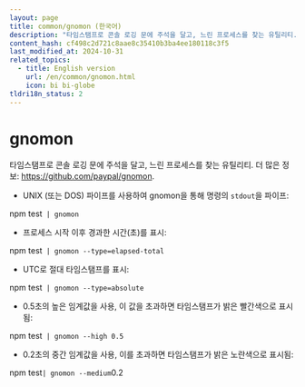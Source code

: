 ```yaml
---
layout: page
title: common/gnomon (한국어)
description: "타임스탬프로 콘솔 로깅 문에 주석을 달고, 느린 프로세스를 찾는 유틸리티."
content_hash: cf498c2d721c8aae8c35410b3ba4ee180118c3f5
last_modified_at: 2024-10-31
related_topics:
  - title: English version
    url: /en/common/gnomon.html
    icon: bi bi-globe
tldri18n_status: 2
---
```

# gnomon

타임스탬프로 콘솔 로깅 문에 주석을 달고, 느린 프로세스를 찾는 유틸리티.
더 많은 정보: <https://github.com/paypal/gnomon>.

- UNIX (또는 DOS) 파이프를 사용하여 gnomon을 통해 명령의 `stdout`을 파이프:

<span class="tldr-var badge badge-pill bg-dark-lm bg-white-dm text-white-lm text-dark-dm font-weight-bold">npm test</span>` | gnomon`

- 프로세스 시작 이후 경과한 시간(초)를 표시:

<span class="tldr-var badge badge-pill bg-dark-lm bg-white-dm text-white-lm text-dark-dm font-weight-bold">npm test</span>` | gnomon --type=elapsed-total`

- UTC로 절대 타임스탬프를 표시:

<span class="tldr-var badge badge-pill bg-dark-lm bg-white-dm text-white-lm text-dark-dm font-weight-bold">npm test</span>` | gnomon --type=absolute`

- 0.5초의 높은 임계값을 사용, 이 값을 초과하면 타임스탬프가 밝은 빨간색으로 표시됨:

<span class="tldr-var badge badge-pill bg-dark-lm bg-white-dm text-white-lm text-dark-dm font-weight-bold">npm test</span>` | gnomon --high 0.5`

- 0.2초의 중간 임계값을 사용, 이를 초과하면 타임스탬프가 밝은 노란색으로 표시됨:

<span class="tldr-var badge badge-pill bg-dark-lm bg-white-dm text-white-lm text-dark-dm font-weight-bold">npm test</span>` | gnomon --medium `<span class="tldr-var badge badge-pill bg-dark-lm bg-white-dm text-white-lm text-dark-dm font-weight-bold">0.2</span>
